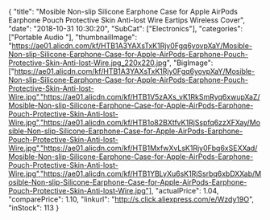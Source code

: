 {
	"title": "Mosible Non-slip Silicone Earphone Case for Apple AirPods Earphone Pouch Protective Skin Anti-lost Wire Eartips Wireless Cover",
	"date": "2018-10-31 10:30:20",
	"SubCat": ["Electronics"],
	"categories": ["Portable Audio "],
	"thumbnailImage": "https://ae01.alicdn.com/kf/HTB1A3YAXsTxK1Rjy0Fgq6yovpXaY/Mosible-Non-slip-Silicone-Earphone-Case-for-Apple-AirPods-Earphone-Pouch-Protective-Skin-Anti-lost-Wire.jpg_220x220.jpg",
	"BigImage": ["https://ae01.alicdn.com/kf/HTB1A3YAXsTxK1Rjy0Fgq6yovpXaY/Mosible-Non-slip-Silicone-Earphone-Case-for-Apple-AirPods-Earphone-Pouch-Protective-Skin-Anti-lost-Wire.jpg","https://ae01.alicdn.com/kf/HTB1V5zAXs_vK1RkSmRyq6xwupXaZ/Mosible-Non-slip-Silicone-Earphone-Case-for-Apple-AirPods-Earphone-Pouch-Protective-Skin-Anti-lost-Wire.jpg","https://ae01.alicdn.com/kf/HTB1o82BXtfvK1RjSspfq6zzXFXay/Mosible-Non-slip-Silicone-Earphone-Case-for-Apple-AirPods-Earphone-Pouch-Protective-Skin-Anti-lost-Wire.jpg","https://ae01.alicdn.com/kf/HTB1MxfwXvLsK1Rjy0Fbq6xSEXXad/Mosible-Non-slip-Silicone-Earphone-Case-for-Apple-AirPods-Earphone-Pouch-Protective-Skin-Anti-lost-Wire.jpg","https://ae01.alicdn.com/kf/HTB1YBLyXu6sK1RjSsrbq6xbDXXab/Mosible-Non-slip-Silicone-Earphone-Case-for-Apple-AirPods-Earphone-Pouch-Protective-Skin-Anti-lost-Wire.jpg"],
	"actualPrice": 1.04,
	"comparePrice": 1.10,
	"linkurl": "http://s.click.aliexpress.com/e/Wzdy19O",
	"inStock": 113
}
